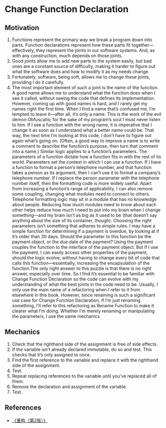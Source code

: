 # Change Function Declaration

## Motivation
1. Functions represent the primary way we break a program down into parts. Function declarations represent how these parts fit together—effectively, they represent the joints in our software systems. And, as with any construction, much depends on those joints. 
2. Good joints allow me to add new parts to the system easily, but bad ones are a constant source of difficulty, making it harder to figure out what the software does and how to modify it as my needs change. 
3. Fortunately, software, being soft, allows me to change these joints, providing I do it carefully.
4. The most important element of such a joint is the name of the function. A good name
allows me to understand what the function does when I see it called, without seeing the
code that defines its implementation. However, coming up with good names is hard,
and I rarely get my names right the first time. When I find a name that’s confused me,
I’m tempted to leave it—after all, it’s only a name. This is the work of the evil demon
Obfuscatis; for the sake of my program’s soul I must never listen to him. If I see a
function with the wrong name, it is imperative that I change it as soon as I understand
what a better name could be. That way, the next time I’m looking at this code, I don’t
have to figure out again what’s going on. (Often, a good way to improve a name is to
write a comment to describe the function’s purpose, then turn that comment into a
name.)
Similar logic applies to a function’s parameters. The parameters of a function dictate
how a function fits in with the rest of its world. Parameters set the context in which I
can use a function. If I have a function to format a person’s telephone number, and that
function takes a person as its argument, then I can’t use it to format a company’s
telephone number. If I replace the person parameter with the telephone number itself,
then the formatting code is more widely useful.
Apart from increasing a function’s range of applicability, I can also remove some
coupling, changing what modules need to connect to others. Telephone formatting logic
may sit in a module that has no knowledge about people. Reducing how much modules
need to know about each other helps reduce how much I need to put into my brain
when I change something—and my brain isn’t as big as it used to be (that doesn’t say
anything about the size of its container, though).
Choosing the right parameters isn’t something that adheres to simple rules. I may have
a simple function for determining if a payment is overdue, by looking at if it’s older
than 30 days. Should the parameter to this function be the payment object, or the due
date of the payment? Using the payment couples the function to the interface of the
payment object. But if I use the payment, I can easily access other properties of the
payment, should the logic evolve, without having to change every bit of code that calls
this function—essentially, increasing the encapsulation of the function.The only right answer to this puzzle is that there is no right answer, especially over
time. So I find it’s essential to be familiar with Change Function Declaration so the code
can evolve with my understanding of what the best joints in the code need to be.
Usually, I only use the main name of a refactoring when I refer to it from elsewhere in
this book. However, since renaming is such a significant use case for Change Function
Declaration, if I’m just renaming something, I’ll refer to this refactoring as Rename
Function to make it clearer what I’m doing. Whether I’m merely renaming or
manipulating the parameters, I use the same mechanics


## Mechanics
1. Check that the right­hand side of the assignment is free of side effects.
2. If the variable isn’t already declared immutable, do so and test. This checks that it’s only assigned to once.
3. Find the first reference to the variable and replace it with the right­hand side of the assignment.
4. Test.
5. Repeat replacing references to the variable until you’ve replaced all of them.
6. Remove the declaration and assignment of the variable.
7. Test.
















































## References
* [《重构（第2版）》](https://book.douban.com/subject/33400354/)
